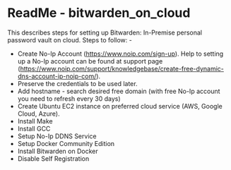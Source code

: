 # ReadMe - bitwarden_on_cloud
This describes steps for setting up Bitwarden: In-Premise personal password vault on cloud.
Steps to follow: -
- Create No-Ip Account (https://www.noip.com/sign-up). Help to setting up a No-Ip account can be found at support page (https://www.noip.com/support/knowledgebase/create-free-dynamic-dns-account-ip-noip-com/).
- Preserve the credentials to be used later.
- Add hostname - search desired free domain (with free No-Ip account you need to refresh every 30 days)
- Create Ubuntu EC2 instance on preferred cloud service (AWS, Google Cloud, Azure).
- Install Make
- Install GCC
- Setup No-Ip DDNS Service
- Setup Docker Community Edition
- Install Bitwarden on Docker
- Disable Self Registration
